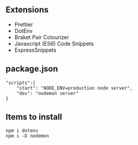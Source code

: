 ## Extensions

- Prettier
- DotEnv
- Braket Pair Colourizer
- Javascript (ES6) Code Snippets
- ExpressSnippets

## package.json

    "scripts":{
        "start": "NODE_ENV=production node server",
        "dev": "nodemon server"
    }

## Items to install

    npm i dotenv
    npm i -D nodemon
